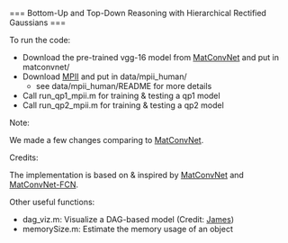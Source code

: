 === Bottom-Up and Top-Down Reasoning with Hierarchical Rectified Gaussians ===

To run the code:

- Download the pre-trained vgg-16 model from [MatConvNet](http://www.vlfeat.org/matconvnet/) and put in matconvnet/
- Download [MPII](http://human-pose.mpi-inf.mpg.de/) and put in data/mpii_human/
  - see data/mpii_human/README for more details
- Call run_qp1_mpii.m for training & testing a qp1 model
- Call run_qp2_mpii.m for training & testing a qp2 model

Note:

We made a few changes comparing to [MatConvNet](http://www.vlfeat.org/matconvnet/). 

Credits:

The implementation is based on & inspired by [MatConvNet](http://www.vlfeat.org/matconvnet/) and
[MatConvNet-FCN](https://github.com/vlfeat/matconvnet-fcn). 

Other useful functions:

- dag_viz.m: Visualize a DAG-based model (Credit: [James](https://github.com/jsupancic/))
- memorySize.m: Estimate the memory usage of an object
